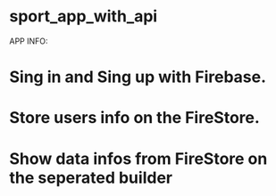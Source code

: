 # sport_app_with_api

APP INFO:
# Sing in and Sing up with Firebase.
# Store users info on the FireStore.
# Show data infos from FireStore on the seperated builder 
